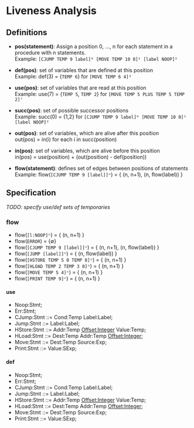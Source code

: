 # Liveness Analysis
## Definitions
+ **pos(statement)**: Assign a position 0, ..., n for each statement in a procedure with n statements. <br/>
Example: `[CJUMP TEMP 9 label]⁰ [MOVE TEMP 10 0]¹ [label NOOP]²`

+ **def(pos)**: set of variables that are defined at this position<br/>
Example: def(3) = {`TEMP 6`} for `[MOVE TEMP 6 4]³`

+ **use(pos)**: set of variables that are read at this position<br/>
Example: use(7) = {`TEMP 5`, `TEMP 2`} for `[MOVE TEMP 5 PLUS TEMP 5 TEMP 2]⁷`

+ **succ(pos)**: set of possible successor positions<br/>
Example: succ(0) = {1,2} for `[CJUMP TEMP 9 label]⁰ [MOVE TEMP 10 0]¹ [label NOOP]²`

+ **out(pos)**: set of variables, which are alive after this position<br/>
out(pos) = in(i) for each i in succ(position)

+ **in(pos)**: set of variables, which are alive before this position<br/>
in(pos) = use(position) + (out(position) - def(position))

+ **flow(statement)**: defines set of edges between positions of statements<br/>
Example: flow(`[CJUMP TEMP 9 [label]]ⁿ`) = { (n, n+1), (n, flow(label)) }

## Specification
*TODO: specify use/def sets of temporaries*
### flow
- flow(`[l:NOOP]ⁿ`) = { (n, n+1) }
- flow(`ERROR`) = {∅}
- flow(`[CJUMP TEMP 9 [label]]ⁿ`) = { (n, n+1), (n, flow(label)) }
- flow(`[JUMP [label]]ⁿ`) = { (n, flow(label)) }
- flow(`[HSTORE TEMP 5 0 TEMP 8]ⁿ`) = { (n, n+1) }
- flow(`[HLOAD TEMP 2 TEMP 3 0]ⁿ`) = { (n, n+1) }
- flow(`[MOVE TEMP 5 4]ⁿ`) = { (n, n+1) }
- flow(`[PRINT TEMP 9]ⁿ`) = { (n, n+1) }

#### use
- Noop:Stmt;
- Err:Stmt;
- CJump:Stmt ::= Cond:Temp Label:Label;
- Jump:Stmt ::= Label:Label;
- HStore:Stmt ::= Addr:Temp <Offset:Integer> Value:Temp;
- HLoad:Stmt ::= Dest:Temp Addr:Temp <Offset:Integer>;
- Move:Stmt ::= Dest:Temp Source:Exp;
- Print:Stmt ::= Value:SExp;

#### def
- Noop:Stmt;
- Err:Stmt;
- CJump:Stmt ::= Cond:Temp Label:Label;
- Jump:Stmt ::= Label:Label;
- HStore:Stmt ::= Addr:Temp <Offset:Integer> Value:Temp;
- HLoad:Stmt ::= Dest:Temp Addr:Temp <Offset:Integer>;
- Move:Stmt ::= Dest:Temp Source:Exp;
- Print:Stmt ::= Value:SExp;
